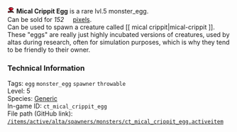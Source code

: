 ![ ](https://raw.githubusercontent.com/Ceterai/Enternia/main/items/active/alta/spawners/monsters/ct_mical_crippit_egg.png) **Mical Crippit Egg** is a rare lvl.5 monster_egg.  
Can be sold for *152* <img src="https://starbounder.org/mediawiki/images/2/21/Pixel.png" width="12" height="16"/> [pixels](https://starbounder.org/Pixel).  
Can be used to spawn a creature called [[ mical crippit|mical-crippit ]].  
These "eggs" are really just highly incubated versions of creatures, used by altas during research, often for simulation purposes, which is why they tend to be friendly to their owner.

### Technical Information

Tags: `egg` `monster_egg` `spawner` `throwable`  
Level: 5  
Species: [Generic](https://starbounder.org/Perfectly_Generic_Item)  
In-game ID: `ct_mical_crippit_egg`  
File path (GitHub link): [`/items/active/alta/spawners/monsters/ct_mical_crippit_egg.activeitem`](https://github.com/Ceterai/Enternia/blob/main/items/active/alta/spawners/monsters/ct_mical_crippit_egg.activeitem)
